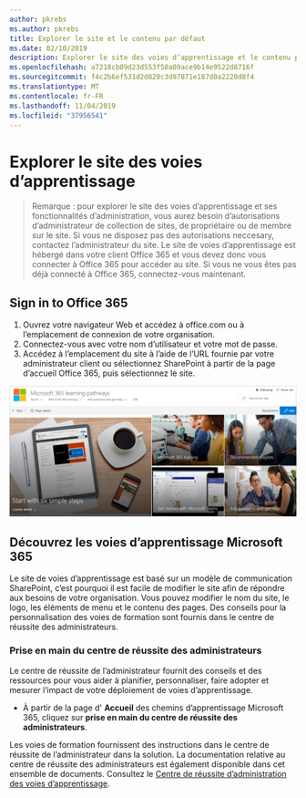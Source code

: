 ```yaml
---
author: pkrebs
ms.author: pkrebs
title: Explorer le site et le contenu par défaut
ms.date: 02/10/2019
description: Explorer le site des voies d’apprentissage et le contenu par défaut
ms.openlocfilehash: a7218cb09d23d553f50a09ace9b14e9522d8716f
ms.sourcegitcommit: f4c2b6ef531d2d820c3d97871e187d0a2220d8f4
ms.translationtype: MT
ms.contentlocale: fr-FR
ms.lasthandoff: 11/04/2019
ms.locfileid: "37956541"
---
```

# <a name="explore-the-learning-pathways-site"></a>Explorer le site des voies d’apprentissage

> Remarque : pour explorer le site des voies d’apprentissage et ses fonctionnalités d’administration, vous aurez besoin d’autorisations d’administrateur de collection de sites, de propriétaire ou de membre sur le site. Si vous ne disposez pas des autorisations neccesary, contactez l’administrateur du site. Le site de voies d’apprentissage est hébergé dans votre client Office 365 et vous devez donc vous connecter à Office 365 pour accéder au site. Si vous ne vous êtes pas déjà connecté à Office 365, connectez-vous maintenant. 

## <a name="sign-in-to-office-365"></a>Sign in to Office 365 

1.  Ouvrez votre navigateur Web et accédez à office.com ou à l’emplacement de connexion de votre organisation. 
2.  Connectez-vous avec votre nom d’utilisateur et votre mot de passe.
3.  Accédez à l’emplacement du site à l’aide de l’URL fournie par votre administrateur client ou sélectionnez SharePoint à partir de la page d’accueil Office 365, puis sélectionnez le site. 

![CG-exploresite. png](media/cg-introducing.png)

## <a name="explore-microsoft-365-learning-pathways"></a>Découvrez les voies d’apprentissage Microsoft 365

Le site de voies d’apprentissage est basé sur un modèle de communication SharePoint, c’est pourquoi il est facile de modifier le site afin de répondre aux besoins de votre organisation. Vous pouvez modifier le nom du site, le logo, les éléments de menu et le contenu des pages. Des conseils pour la personnalisation des voies de formation sont fournis dans le centre de réussite des administrateurs. 

### <a name="get-started-with-the-admin-success-center"></a>Prise en main du centre de réussite des administrateurs

Le centre de réussite de l’administrateur fournit des conseils et des ressources pour vous aider à planifier, personnaliser, faire adopter et mesurer l’impact de votre déploiement de voies d’apprentissage. 

- À partir de la page d' **Accueil** des chemins d’apprentissage Microsoft 365, cliquez sur **prise en main du centre de réussite des administrateurs**.

Les voies de formation fournissent des instructions dans le centre de réussite de l’administrateur dans la solution. La documentation relative au centre de réussite des administrateurs est également disponible dans cet ensemble de documents. Consultez le [Centre de réussite d’administration des voies d’apprentissage](custom_successcenter.md).